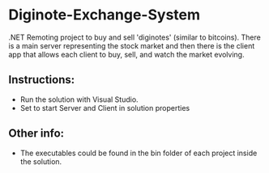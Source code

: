 # Diginote-Exchange-System

.NET Remoting project to buy and sell 'diginotes' (similar to bitcoins). There is a main server representing the stock market and then there is the client app that allows each client to buy, sell, and watch the market evolving.

## Instructions:
 * Run the solution with Visual Studio.
 * Set to start Server and Client in solution properties

## Other info:
 * The executables could be found in the bin folder of each project inside the solution.

